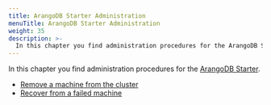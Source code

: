 ```yaml
---
title: ArangoDB Starter Administration
menuTitle: ArangoDB Starter Administration
weight: 35
description: >-
  In this chapter you find administration procedures for the ArangoDB Starter
---
```

In this chapter you find administration procedures for the
[ArangoDB Starter](../../../components/tools/arangodb-starter/_index.md).

- [Remove a machine from the cluster](removal-procedure.md)
- [Recover from a failed machine](recovery-procedure.md)
